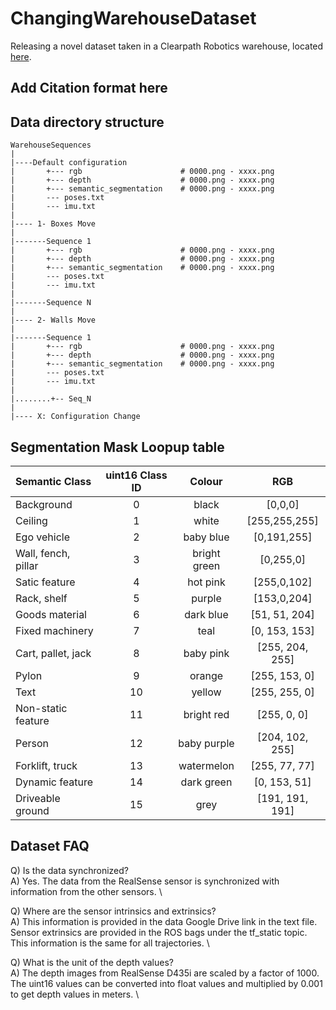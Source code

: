 # ChangingWarehouseDataset
Releasing a novel dataset taken in a Clearpath Robotics warehouse, located [here](https://drive.google.com/drive/folders/12-h2OPmlmxLk0Y9C3Hr5glkalUp66oEJ?usp=sharing).

## Add Citation format here


## Data directory structure
```
WarehouseSequences
|
|----Default configuration
|       +--- rgb                      # 0000.png - xxxx.png      
|       +--- depth                    # 0000.png - xxxx.png
|       +--- semantic_segmentation    # 0000.png - xxxx.png     
|       --- poses.txt 
|       --- imu.txt 
|
|---- 1- Boxes Move  
|
|-------Sequence 1
|       +--- rgb                      # 0000.png - xxxx.png      
|       +--- depth                    # 0000.png - xxxx.png
|       +--- semantic_segmentation    # 0000.png - xxxx.png     
|       --- poses.txt 
|       --- imu.txt 
|
|-------Sequence N
|
|---- 2- Walls Move
|
|-------Sequence 1
|       +--- rgb                      # 0000.png - xxxx.png      
|       +--- depth                    # 0000.png - xxxx.png
|       +--- semantic_segmentation    # 0000.png - xxxx.png     
|       --- poses.txt 
|       --- imu.txt 
|
|........+-- Seq_N
|
|---- X: Configuration Change
```
## Segmentation Mask Loopup table

| Semantic Class     |  uint16 Class ID |   Colour | RGB     |
|:----      | :----:   |   :----:   |          :----:|
| Background      | 0  |black       | [0,0,0]   |
| Ceiling   |1  | white       | [255,255,255]     |
| Ego vehicle   | 2  |baby blue        | [0,191,255]      |
| Wall, fench, pillar   | 3  |bright green       | [0,255,0]      |
| Satic feature   | 4  |hot pink        | [255,0,102]      |
| Rack, shelf   | 5  |purple       | [153,0,204]     |
| Goods material   | 6  |dark blue       | [51, 51, 204]    |
| Fixed machinery  |7  | teal        | [0, 153, 153]     |
| Cart, pallet, jack   |8  | baby pink        | [255, 204, 255]    |
| Pylon  |9  |orange        |[255, 153, 0]      |
| Text   | 10  |yellow        | [255, 255, 0]     |
| Non-static feature   | 11  |bright red        | [255, 0, 0]       |
| Person   | 12  |baby purple        | [204, 102, 255]      |
| Forklift, truck   |13  |watermelon         | [255, 77, 77]      |
| Dynamic feature  | 14  |dark green       | [0, 153, 51]     |
| Driveable ground   | 15  |grey        | [191, 191, 191]      |

## Dataset FAQ
Q) Is the data synchronized? \
A) Yes. The data from the RealSense sensor is synchronized with information from the other sensors. \

Q) Where are the sensor intrinsics and extrinsics? \
A) This information is provided in the data Google Drive link in the text file. Sensor extrinsics are provided in the ROS bags under the tf\_static topic. This information is the same for all trajectories. \

Q) What is the unit of the depth values? \
A) The depth images from RealSense D435i are scaled by a factor of 1000. The uint16 values can be converted into float values and multiplied by 0.001 to get depth values in meters. \
